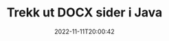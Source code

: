 ---
############################# Static ############################
layout: "auto-gen-merger"
date: 2022-11-11T20:00:42
draft: false
otherformats: dot dotm dotx epub html mht mhtml odp ods odt one otp ott pdf pps ppsx

############################# Head ############################
head_title: "Trekk ut DOCX sider i Java"
head_description: "Trekk ut sider raskt fra en DOCX-fil i Java. Lagre det nye dokumentet som inneholder de valgte sidene ved hjelp av dokumentsammenslåings-API."

############################# Header ############################
title: "Trekk ut DOCX sider i Java"
description: "Trekk ut DOCX sider med noen få linjer med Java-kode."
bg_image: "https://cms.admin.containerize.com/templates/aspose/App_Themes/V3/images/bg/header1.png"
bg_overlay: false
button:
    enable: true
    icon: "fas fa-arrow-down"
    label: "Last ned gratis prøveversjon"
    link: "https://downloads.groupdocs.com/merger/java"

############################# SubMenu ############################
submenu:
    enable: true

    left:
        img_alt: "GroupDocs.Merger for Java"
        image: "https://cms.admin.containerize.com/templates/groupdocs/images/product-logos/90x90-noborder/groupdocs-merger-java.png"
        product: "GroupDocs.Merger"
        platform: "Java"

    middle:
        button:

            # button loop
            - link: "https://apireference.groupdocs.com/merger/java"
              text: "API-referanse"

            # button loop
            - link: "https://github.com/groupdocs-merger"
              text: "Kodeeksempler"

            # button loop
            - link: "https://products.groupdocs.app/merger/family"
              text: "Live-demoer"

            # button loop
            - link: "https://purchase.groupdocs.com/pricing/merger/java"
              text: "Prissetting"

    right:
        link_download: "https://downloads.groupdocs.com/merger"
        link_learn: "https://docs.groupdocs.com/merger/java"
        link_buy: "https://purchase.groupdocs.com"

############################# About ############################
about:
    enable: true
    title: "Om GroupDocs.Merger for Java API"
    content: |
        [GroupDocs.Merger for Java](/no/merger/java/) tilbyr en enkel løsning for trygt å slå sammen og dele mellom et bredt spekter av dokumentformater, inkludert PDF, Microsoft Office (Word, Excel, PowerPoint , OneNote), OpenDocument, HTML, bilder og mange andre i Java-applikasjoner. Ved å legge til bare noen få linjer med koden, utfør flere dokumentoperasjoner som flytte, fjerne, rotere, bytte ut, trekke ut eller endre retningen på sidene i dokumentene. Dokumentsammenslåings-APIet støtter også forhåndsvisning av dokumentsider som et bilde for å analysere dokumentstrukturen, formateringen og innholdet på siden.
        
        GroupDocs.Merger API er et riktig valg for bedriftsløsninger som trenger filsideutpakkingsfunksjoner. Disse APIene støttes godt på alle større operativsystemer og plattformer, inkludert J2SE 7.0 (1.7), J2SE 8.0 (1.8), Java 10.

############################# Steps ############################
steps:
    enable: true
    title_left: "Pakk ut DOCX filsider i Java"
    content_left: |
        [GroupDocs.Merger for Java](/no/merger/java/) gjør det enkelt for Java-utviklere å trekke ut de ønskede sidene fra en DOCX-fil og lagre den som en ny fil som inneholder de valgte sidene ved å implementere noen få enkle trinn.
        
        * Initialiser **ExtractOptions** med sidetall som skal vises i det resulterende dokumentet.
        * Opprett en ny forekomst av **Merger** og send kildedokumentstien som en konstruktørparameter.
        * Ring **extractPages** og send **ExtractOptions**-objektet.
        * Ring **Save** og spesifiser filbanen for å lagre det resulterende dokumentet.

    title_right: "Systemkrav"
    content_right: |
        GroupDocs.Merger for Java APIer støttes på alle større plattformer og operativsystemer. Før du utfører koden nedenfor, sørg for at du har følgende forutsetninger installert på systemet ditt.

        * Operativsystemer: Microsoft Windows, Linux, MacOS
        * Utviklingsmiljøer: NetBeans, IntelliJ IDEA, Eclipse
        * Rammer: J2SE 7.0 (1.7), J2SE 8.0 (1.8), Java 10
        * Last ned den nyeste versjonen av GroupDocs.Merger for Java fra [Maven](https://repository.groupdocs.com/webapp/#/artifacts/browse/tree/General/repo/com/groupdocs/groupdocs-merger)
         
    code: |
     {{% merger/additional-styles %}}
     {{< merger/code-merger title="Hvordan trekke ut DOCX filsider ved å bruke Java eksempelkode">}}

        ```java    
        // Pakk ut DOCX filsider ved hjelp av GroupDocs.Merger API
        // Initialiser ExtractOptions-klassen med valgte sidetall
        ExtractOptions extractOptions = new ExtractOptions(new int[] { 2, 5 });

        // Instantier sammenslåing med inndatadokumentet DOCX
        Merger merger = new Merger("input.docx");

        // Ring extractPages-metoden og send ExtractOptions-objektet til det
        merger.extractPages(extractOptions);
    
        // Anrop lagringsmetode for å lagre utdatadokumentet med utpakkede sider
        merger.save("output.docx");
        ```
     {{< /merger/code-merger >}}

############################# Demos ############################
demos:
    enable: true
    title: "Live-demoer – Trekk ut DOCX-sider på nett"
    content: |
       Pakk ut DOCX-filsider akkurat nå ved å besøke nettstedet [GroupDocs.Merger Live Demos](https://products.groupdocs.app/splitter/extract-pages/docx).
       Live-demoen har følgende fordeler.
        
############################# About Formats ############################
about_formats:
    enable: true

############################# More Formats ############################
more_formats:
    enable: true
    title: "Trekk ut sider fra andre dokumentformater"
    content: |
        Java dokumenterer fusjon og splitt API for filformater og bilder. Pakk ut noen av de populære filformatene som angitt nedenfor.

############################# Back to top ###############################
back_to_top:
    enable: true
---